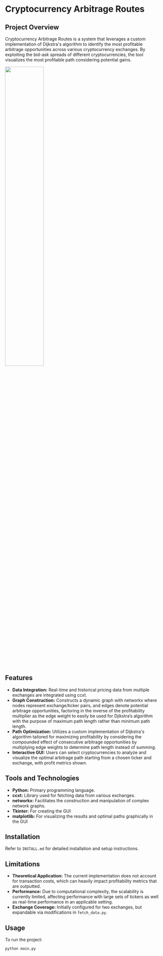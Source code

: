 # Cryptocurrency Arbitrage Routes

## Project Overview
Cryptocurrency Arbitrage Routes is a system that leverages a custom implementation of Dijkstra's algorithm to identify the most profitable arbitrage opportunities across various cryptocurrency exchanges. By exploiting the bid-ask spreads of different cryptocurrencies, the tool visualizes the most profitable path considering potential gains.

<img src="https://github.com/kmehra05/CryptoArbitrageRoutes/assets/17500616/a61a0e5a-e91e-439e-8487-20168d8302d6" width="50%">

## Features
- **Data Integration:** Real-time and historical pricing data from multiple exchanges are integrated using ccxt.
- **Graph Construction:** Constructs a dynamic graph with networkx where nodes represent exchange/ticker pairs, and edges denote potential arbitrage opportunities, factoring in the inverse of the profitability multiplier as the edge weight to easily be used for Djikstra’s algorithm with the purpose of maximum path length rather than minimum path length.
- **Path Optimization:** Utilizes a custom implementation of Dijkstra's algorithm tailored for maximizing profitability by considering the compounded effect of consecutive arbitrage opportunities by multiplying edge weights to determine path length instead of summing.
- **Interactive GUI:** Users can select cryptocurrencies to analyze and visualize the optimal arbitrage path starting from a chosen ticker and exchange, with profit metrics shown.

## Tools and Technologies
- **Python:** Primary programming language.
- **ccxt:** Library used for fetching data from various exchanges.
- **networkx:** Facilitates the construction and manipulation of complex network graphs.
- **Tkinter:** For creating the GUI
- **matplotlib:** For visualizing the results and optimal paths graphically in the GUI

## Installation
Refer to `INSTALL.md` for detailed installation and setup instructions.

## Limitations
- **Theoretical Application:** The current implementation does not account for transaction costs, which can heavily impact profitability metrics that are outputted.
- **Performance:** Due to computational complexity, the scalability is currently limited, affecting performance with large sets of tickers as well as real-time performance in an applicable setting.
- **Exchange Coverage:** Initially configured for two exchanges, but expandable via modifications in `fetch_data.py`.

## Usage
To run the project:
```bash
python main.py
```
